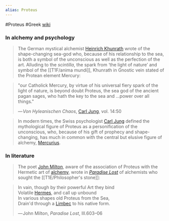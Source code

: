 ```yaml
---
alias: Proteus
---
```

#Proteus #Greek
[wiki](https://en.wikipedia.org/wiki/Proteus)

### In alchemy and psychology
>The German mystical alchemist [Heinrich Khunrath](https://en.wikipedia.org/wiki/Heinrich_Khunrath "Heinrich Khunrath") wrote of the shape-changing sea-god who, because of his relationship to the sea, is both a symbol of the unconscious as well as the perfection of the art. Alluding to the _scintilla_, the spark from ‘the light of nature’ and symbol of the [[T1F/anima mundi]], Khunrath in Gnostic vein stated of the Protean element Mercury:

> "our Catholick Mercury, by virtue of his universal fiery spark of the light of nature, is beyond doubt Proteus, the sea god of the ancient pagan sages, who hath the key to the sea and …power over all things."
> 
> — _Von Hyleanischen Chaos_, [Carl Jung](https://en.wikipedia.org/wiki/Carl_Jung "Carl Jung"), vol. 14:50

> In modern times, the Swiss psychologist [Carl Jung](https://en.wikipedia.org/wiki/Carl_Jung "Carl Jung") defined the mythological figure of Proteus as a personification of the unconscious, who, because of his gift of prophecy and shape-changing, has much in common with the central but elusive figure of alchemy, [Mercurius](https://en.wikipedia.org/wiki/Mercury_(mythology) "Mercury (mythology)").

### In literature
>The poet [John Milton](https://en.wikipedia.org/wiki/John_Milton "John Milton"), aware of the association of Proteus with the Hermetic art of [alchemy](https://en.wikipedia.org/wiki/Alchemy "Alchemy"), wrote in _[Paradise Lost](https://en.wikipedia.org/wiki/Paradise_Lost "Paradise Lost")_ of alchemists who sought the [[T1E/Philosopher's stone]]:

> In vain, though by their powerful Art they bind  
> Volatile [Hermes](https://en.wikipedia.org/wiki/Hermes "Hermes"), and call up unbound  
> In various shapes old Proteus from the Sea,  
> Drain'd through a [Limbec](https://en.wikipedia.org/wiki/Alembic "Alembic") to his native form.
> 
> — John Milton, _Paradise Lost_, III.603–06